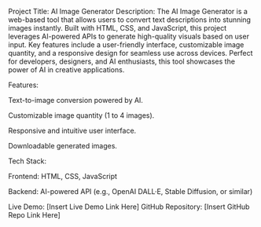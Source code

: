 Project Title: AI Image Generator
Description:
The AI Image Generator is a web-based tool that allows users to convert text descriptions into stunning images instantly. Built with HTML, CSS, and JavaScript, this project leverages AI-powered APIs to generate high-quality visuals based on user input. Key features include a user-friendly interface, customizable image quantity, and a responsive design for seamless use across devices. Perfect for developers, designers, and AI enthusiasts, this tool showcases the power of AI in creative applications.

Features:

Text-to-image conversion powered by AI.

Customizable image quantity (1 to 4 images).

Responsive and intuitive user interface.

Downloadable generated images.

Tech Stack:

Frontend: HTML, CSS, JavaScript

Backend: AI-powered API (e.g., OpenAI DALL·E, Stable Diffusion, or similar)

Live Demo: [Insert Live Demo Link Here]
GitHub Repository: [Insert GitHub Repo Link Here]
